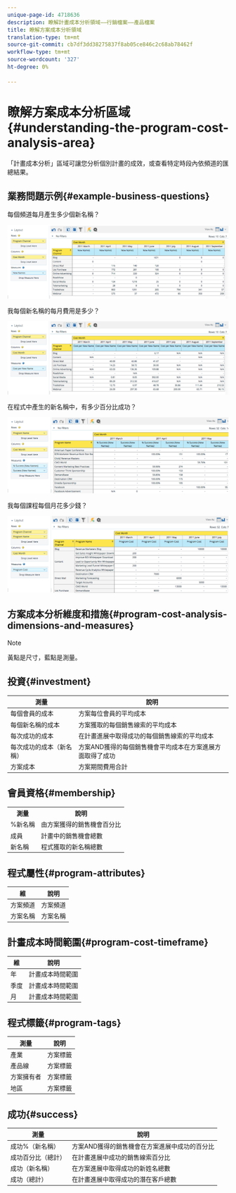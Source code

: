 ```yaml
---
unique-page-id: 4718636
description: 瞭解計畫成本分析領域——行銷檔案——產品檔案
title: 瞭解方案成本分析領域
translation-type: tm+mt
source-git-commit: cb7df3dd38275837f8ab05ce846c2c68ab78462f
workflow-type: tm+mt
source-wordcount: '327'
ht-degree: 0%

---
```



# 瞭解方案成本分析區域{#understanding-the-program-cost-analysis-area}

「計畫成本分析」區域可讓您分析個別計畫的成效，或查看特定時段內依頻道的匯總結果。

## 業務問題示例{#example-business-questions}

每個頻道每月產生多少個新名稱？

![](assets/image2015-5-6-14-3a13-3a47.png)

我每個新名稱的每月費用是多少？

![](assets/image2015-5-6-14-3a16-3a28.png)

在程式中產生的新名稱中，有多少百分比成功？

![](assets/image2015-5-6-14-3a31-3a15.png)

我每個課程每個月花多少錢？

![](assets/image2015-5-6-14-3a36-3a34.png)

## 方案成本分析維度和措施{#program-cost-analysis-dimensions-and-measures}

>[!NOTE]
>
>黃點是尺寸，藍點是測量。

## 投資{#investment}

| 測量 | 說明 |
|---|---|
| 每個會員的成本 | 方案每位會員的平均成本 |
| 每個新名稱的成本 | 方案獲取的每個銷售線索的平均成本 |
| 每次成功的成本 | 在計畫進展中取得成功的每個銷售線索的平均成本 |
| 每次成功的成本（新名稱） | 方案AND獲得的每個銷售機會平均成本在方案進展方面取得了成功 |
| 方案成本 | 方案期間費用合計 |

## 會員資格{#membership}

<table> 
 <tbody> 
  <tr> 
   <th>測量</th> 
   <th>說明</th> 
  </tr> 
  <tr> 
   <td>%新名稱</td> 
   <td>由方案獲得的銷售機會百分比</td> 
  </tr> 
  <tr> 
   <td>成員</td> 
   <td>計畫中的銷售機會總數</td> 
  </tr> 
  <tr> 
   <td>新名稱</td> 
   <td>程式獲取的新名稱總數</td> 
  </tr> 
 </tbody> 
</table>

## 程式屬性{#program-attributes}

| 維 | 說明 |
|---|---|
| 方案頻道 | 方案頻道 |
| 方案名稱 | 方案名稱 |

## 計畫成本時間範圍{#program-cost-timeframe}

| 維 | 說明 |
|---|---|
| 年 | 計畫成本時間範圍 |
| 季度 | 計畫成本時間範圍 |
| 月 | 計畫成本時間範圍 |

## 程式標籤{#program-tags}

| 測量 | 說明 |
|---|---|
| 產業 | 方案標籤 |
| 產品線 | 方案標籤 |
| 方案擁有者 | 方案標籤 |
| 地區 | 方案標籤 |

## 成功{#success}

| 測量 | 說明 |
|---|---|
| 成功%（新名稱） | 方案AND獲得的銷售機會在方案進展中成功的百分比 |
| 成功百分比（總計） | 在計畫進展中成功的銷售線索百分比 |
| 成功（新名稱） | 在方案進展中取得成功的新姓名總數 |
| 成功（總計） | 在計畫進展中取得成功的潛在客戶總數 |
